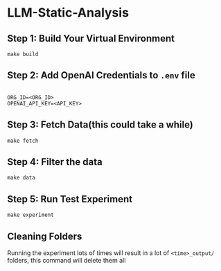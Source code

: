 # LLM-Static-Analysis

## Step 1: Build Your Virtual Environment
```
make build
```

## Step 2: Add OpenAI Credentials to `.env` file
```

ORG_ID=<ORG_ID>
OPENAI_API_KEY=<API_KEY>
```

## Step 3: Fetch Data(this could take a while)
```
make fetch
```

## Step 4: Filter the data
```
make data 
```

## Step 5: Run Test Experiment
```
make experiment
```

## Cleaning Folders
Running the experiment lots of times will result in a lot of `<time>_output/` folders, this command will delete them all
